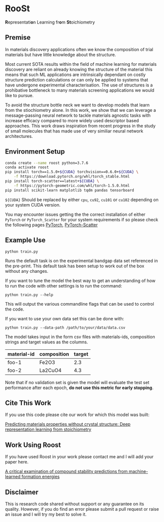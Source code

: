 # RooSt

**R**epresentati**o**n Learning fr**o**m **St**oichiometry

## Premise

In materials discovery applications often we know the composition of trial materials but have little knowledge about the structure.

Most current SOTA results within the field of machine learning for materials discovery are reliant on already knowing the structure of the material this means that such ML applications are intrinsically dependant on costly structure prediction calculations or can only be applied to systems that have undergone experimental characterisation. The use of structures is a prohibative bottleneck to many materials screening applications we would like to pursue.

To avoid the structure bottle neck we want to develop models that learn from the stiochiometry alone. In this work, we show that we can leverage a message-passing neural network to tackle materials agnostic tasks with increase efficacy compared to more widely used descriptor based approaches. This work draws inspiration from recent progress in the study of small molecules that has made use of very similiar neural network architectures. 

## Environment Setup

```bash
conda create --name roost python=3.7.6
conda activate roost
pip install torch==1.5.0+${CUDA} torchvision==0.6.0+${CUDA} \
    -f https://download.pytorch.org/whl/torch_stable.html
pip install torch-scatter==latest+${CUDA} \
    -f https://pytorch-geometric.com/whl/torch-1.5.0.html
pip install scikit-learn matplotlib tqdm pandas tensorboard
```

`${CUDA}` Should be replaced by either `cpu`, `cu92`, `cu101` or `cu102` depending on your system CUDA version.

You may encounter issues getting the the correct installation of either `PyTorch` or `PyTorch_Scatter` for your system requirements if so please check the following pages [PyTorch](https://pytorch.org/get-started/locally/), [PyTorch-Scatter](https://github.com/rusty1s/pytorch_scatter)

## Example Use

```python train.py```

Runs the default task is on the experimental bandgap data set referenced in the pre-print. This default task has been setup to work out of the box without any changes. 

If you want to tune the model the best way to get an understanding of how to run the code with other settings is to run the command:

```python train.py --help```

This will output the various commandline flags that can be used to control the code.

If you want to use your own data set this can be done with:

```python train.py --data-path /path/to/your/data/data.csv```

The model takes input in the form csv files with materials-ids, composition strings and target values as the columns.

| material-id |  composition |  target | 
|-------------|--------------|---------| 
| foo-1       | Fe2O3        | 2.3     | 
| foo-2       | La2CuO4      | 4.3     | 

Note that if no validation set is given the model will evaluate the test set performance after each epoch, **do not use this metric for early stopping**.

## Cite This Work

If you use this code please cite our work for which this model was built:

[Predicting materials properties without crystal structure: Deep representation learning from stoichiometry](https://arxiv.org/abs/1910.00617)

## Work Using Roost

If you have used Roost in your work please contact me and I will add your paper here.

[A critical examination of compound stability predictions from machine-learned formation energies](https://arxiv.org/abs/2001.10591)

## Disclaimer

This is research code shared without support or any guarantee on its quality. However, if you do find an error please submit a pull request or raise an issue and I will try my best to solve it.

